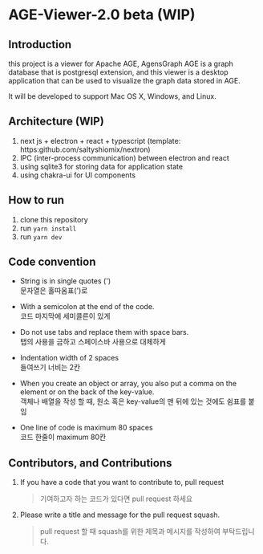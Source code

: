 # AGE-Viewer-2.0 beta (WIP)

## Introduction

this project is a viewer for Apache AGE, AgensGraph
AGE is a graph database that is postgresql extension, and this viewer is a desktop application that can be used to visualize the graph data stored in AGE.

It will be developed to support Mac OS X, Windows, and Linux.

## Architecture (WIP)

1. next js + electron + react + typescript (template: https:github.com/saltyshiomix/nextron)
2. IPC (inter-process communication) between electron and react
3. using sqlite3 for storing data for application state
4. using chakra-ui for UI components

## How to run

1. clone this repository
2. run `yarn install`
3. run `yarn dev`

## Code convention

- String is in single quotes (') <br/>
  문자열은 홀따옴표(')로

- With a semicolon at the end of the code. <br/>
  코드 마지막에 세미콜른이 있게

- Do not use tabs and replace them with space bars. <br/>
  탭의 사용을 금하고 스페이스바 사용으로 대체하게

- Indentation width of 2 spaces <br/>
  들여쓰기 너비는 2칸

- When you create an object or array, you also put a comma on the element or on the back of the key-value. </br>
  객체나 배열을 작성 할 때, 원소 혹은 key-value의 맨 뒤에 있는 것에도 쉼표를 붙임

- One line of code is maximum 80 spaces </br>
  코드 한줄이 maximum 80칸

## Contributors, and Contributions

1. If you have a code that you want to contribute to, pull request
   >  기여하고자 하는 코드가 있다면 pull request 하세요
3. Please write a title and message for the pull request squash.
   > pull request 할 때 squash를 위한 제목과 메시지를 작성하여 부탁드립니다.

